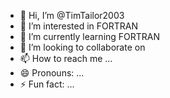 - 👋 Hi, I’m @TimTailor2003
- 👀 I’m interested in FORTRAN
- 🌱 I’m currently learning FORTRAN
- 💞️ I’m looking to collaborate on 
- 📫 How to reach me ...
- 😄 Pronouns: ...
- ⚡ Fun fact: ...

<!---
TimTailor2003/TimTailor2003 is a ✨ special ✨ repository because its `README.md` (this file) appears on your GitHub profile.
You can click the Preview link to take a look at your changes.
--->
